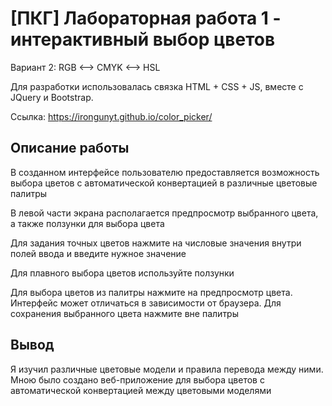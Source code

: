# [ПКГ] Лабораторная работа 1 - интерактивный выбор цветов

Вариант 2: RGB <--> CMYK <--> HSL

Для разработки использовалась связка HTML + CSS + JS, вместе с JQuery и Bootstrap.

Ссылка: https://irongunyt.github.io/color_picker/

## Описание работы

В созданном интерфейсе пользователю предоставляется возможность выбора цветов с автоматической конвертацией в различные цветовые палитры

В левой части экрана располагается предпросмотр выбранного цвета, а также ползунки для выбора цвета

Для задания точных цветов нажмите на числовые значения внутри полей ввода и введите нужное значение

Для плавного выбора цветов используйте ползунки

Для выбора цветов из палитры нажмите на предпросмотр цвета. Интерфейс может отличаться в зависимости от браузера. Для сохранения выбранного цвета нажмите вне палитры

## Вывод

Я изучил различные цветовые модели и правила перевода между ними. Мною было создано веб-приложение для выбора цветов с автоматической конвертацией между цветовыми моделями
